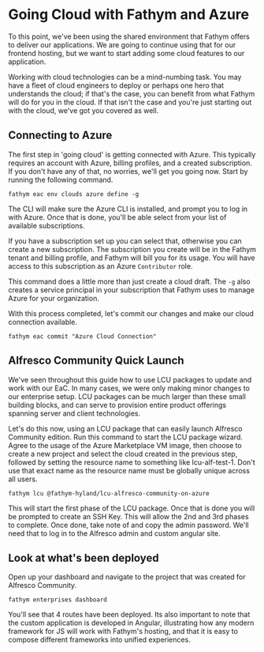 # Going Cloud with Fathym and Azure

To this point, we've been using the shared environment that Fathym offers to deliver our applications. We are going to continue using that for our frontend hosting, but we want to start adding some cloud features to our application.

Working with cloud technologies can be a mind-numbing task. You may have a fleet of cloud engineers to deploy or perhaps one hero that understands the cloud; if that's the case, you can benefit from what Fathym will do for you in the cloud. If that isn't the case and you're just starting out with the cloud, we've got you covered as well.

## Connecting to Azure

The first step in 'going cloud' is getting connected with Azure. This typically requires an account with Azure, billing profiles, and a created subscription. If you don't have any of that, no worries, we'll get you going now. Start by running the following command.

```cli
fathym eac env clouds azure define -g
```

The CLI will make sure the Azure CLI is installed, and prompt you to log in with Azure. Once that is done, you'll be able select from your list of available subscriptions.

If you have a subscription set up you can select that, otherwise you can create a new subscription. The subscription you create will be in the Fathym tenant and billing profile, and Fathym will bill you for its usage. You will have access to this subscription as an Azure `Contributor` role.

This command does a little more than just create a cloud draft. The `-g` also creates a service principal in your subscription that Fathym uses to manage Azure for your organization.

With this process completed, let's commit our changes and make our cloud connection available.

```cli
fathym eac commit "Azure Cloud Connection"
```

## Alfresco Community Quick Launch

We've seen throughout this guide how to use LCU packages to update and work with our EaC. In many cases, we were only making minor changes to our enterprise setup. LCU packages can be much larger than these small building blocks, and can serve to provision entire product offerings spanning server and client technologies.

Let's do this now, using an LCU package that can easily launch Alfresco Community edition. Run this command to start the LCU package wizard. Agree to the usage of the Azure Marketplace VM image, then choose to create a new project and select the cloud created in the previous step, followed by setting the resource name to something like lcu-alf-test-1. Don't use that exact name as the resource name must be globally unique across all users.

```cli
fathym lcu @fathym-hyland/lcu-alfresco-community-on-azure
```

This will start the first phase of the LCU package. Once that is done you will be prompted to create an SSH Key. This will allow the 2nd and 3rd phases to complete. Once done, take note of and copy the admin password. We'll need that to log in to the Alfresco admin and custom angular site.

## Look at what's been deployed

Open up your dashboard and navigate to the project that was created for Alfresco Community.

```cli
fathym enterprises dashboard
```

You'll see that 4 routes have been deployed. Its also important to note that the custom application is developed in Angular, illustrating how any modern framework for JS will work with Fathym's hosting, and that it is easy to compose different frameworks into unified experiences.
